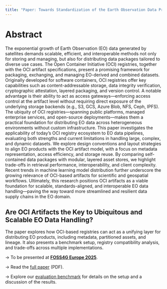 ```yaml
---
title: "Paper: Towards Standardization of the Earth Observation Data Product Supply Chain"
---
```

# Abstract
The exponential growth of Earth Observation (EO) data generated by satellites demands scalable, efficient, and interoperable methods not only for storing and managing, but also for distributing data packages tailored to diverse use cases. The Open Container Initiative (OCI) registries, together with the OCI artifact specifications, present a promising framework for packaging, exchanging, and managing EO-derived and combined datasets. Originally developed for software containers, OCI registries offer key capabilities such as content-addressable storage, data integrity verification, cryptographic attestation, layered packaging, and version control. A notable advantage is their ability to act as access gateways—enforcing access control at the artifact level without requiring direct exposure of the underlying storage backends (e.g., S3, GCS, Azure Blob, NFS, Ceph, IPFS). The ubiquity of OCI registries—spanning public platforms, managed enterprise services, and open-source deployments—makes them a practical foundation for distributing EO data across heterogeneous environments without custom infrastructure. This paper investigates the applicability of today’s OCI registry ecosystem to EO data pipelines, evaluating both strengths and current limitations in handling large, complex, and dynamic datasets. We explore design conventions and layout strategies to align EO products with the OCI artifact model, with a focus on metadata representation, access efficiency, and storage reuse. By comparing self-contained data packages with modular, layered asset stores, we highlight trade-offs in retrieval performance, interoperability, and client complexity. Recent trends in machine learning model distribution further underscore the growing relevance of OCI-based artifacts for scientific and geospatial workflows. Ultimately, this research positions OCI artifacts as a viable foundation for scalable, standards-aligned, and interoperable EO data handling—paving the way toward more streamlined and resilient data supply chains in the EO domain.

## Are OCI Artifacts the Key to Ubiquitous and Scalable EO Data Handling?

The paper explores how OCI-based registries can act as a unifying layer for distributing EO products, including metadata, partitioned assets, and lineage. It also presents a  benchmark setup, registry compatibility analysis, and trade-offs across multiple implementations.

→ To be presented at **[FOSS4G Europe 2025](https://talks.osgeo.org/foss4g-europe-2025/talk/HNZK37/)**.

→ Read the [full paper](https://raw.githubusercontent.com/versioneer-inc/research/main/public/papers/Towards_Standardization_Of_The_EO_Data_Product_Supply_Chain_Achtsnit_Roesel_Meissl_Fullpaper_Final.pdf) (PDF).

→ Explore our [evaluation benchmark](paper-evaluation-benchmark.ipynb) for details on the setup and a discussion of the results.